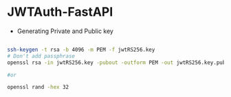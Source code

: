 # JWTAuth-FastAPI


- Generating Private and Public key 

```bash

ssh-keygen -t rsa -b 4096 -m PEM -f jwtRS256.key
# Don't add passphrase
openssl rsa -in jwtRS256.key -pubout -outform PEM -out jwtRS256.key.pub

#or

openssl rand -hex 32

```
